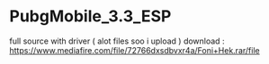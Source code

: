 # PubgMobile_3.3_ESP
full source with driver ( alot files soo i upload )
download : https://www.mediafire.com/file/72766dxsdbvxr4a/Foni+Hek.rar/file
